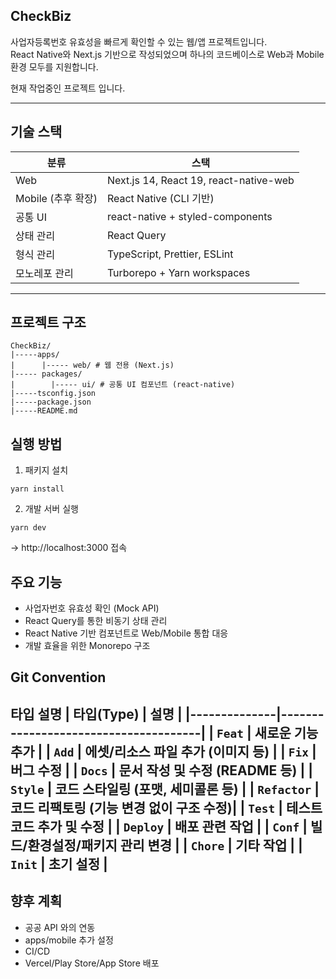 ## CheckBiz

사업자등록번호 유효성을 빠르게 확인할 수 있는 웹/앱 프로젝트입니다.  
React Native와 Next.js 기반으로 작성되었으며 하나의 코드베이스로 Web과 Mobile 환경 모두를 지원합니다.

현재 작업중인 프로젝트 입니다.

---

## 기술 스택

| 분류               | 스택                                      |
| ------------------ | ----------------------------------------- |
| Web                | Next.js 14, React 19, react-native-web    |
| Mobile (추후 확장) | React Native (CLI 기반) |
| 공통 UI            | react-native + styled-components          |
| 상태 관리          | React Query                               |
| 형식 관리          | TypeScript, Prettier, ESLint              |
| 모노레포 관리      | Turborepo + Yarn workspaces               |

---

## 프로젝트 구조

```
CheckBiz/
|-----apps/
|      |----- web/ # 웹 전용 (Next.js)
|----- packages/
|        |----- ui/ # 공통 UI 컴포넌트 (react-native)
|-----tsconfig.json
|-----package.json
|-----README.md
```

## 실행 방법

1. 패키지 설치

```
yarn install
```

2. 개발 서버 실행

```
yarn dev
```

→ http://localhost:3000 접속

## 주요 기능

- 사업자번호 유효성 확인 (Mock API)
- React Query를 통한 비동기 상태 관리
- React Native 기반 컴포넌트로 Web/Mobile 통합 대응
- 개발 효율을 위한 Monorepo 구조

## Git Convention

타입 설명
| 타입(Type) | 설명 |
|--------------|--------------------------------------|
| `Feat` | 새로운 기능 추가 |
| `Add` | 에셋/리소스 파일 추가 (이미지 등) |
| `Fix` | 버그 수정 |
| `Docs` | 문서 작성 및 수정 (README 등) |
| `Style` | 코드 스타일링 (포맷, 세미콜론 등) |
| `Refactor` | 코드 리팩토링 (기능 변경 없이 구조 수정)|
| `Test` | 테스트 코드 추가 및 수정 |
| `Deploy` | 배포 관련 작업 |
| `Conf` | 빌드/환경설정/패키지 관리 변경 |
| `Chore` | 기타 작업 |
| `Init` | 초기 설정 |
---

## 향후 계획

- 공공 API 와의 연동
- apps/mobile 추가 설정
- CI/CD
- Vercel/Play Store/App Store 배포
